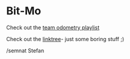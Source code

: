 # Bit-Mo

Check out the [team odometry playlist](https://www.youtube.com/playlist?list=PLrsl5GWzALCa4TtzKjSxRj-XAf668hlGm&jct=__PKzcs7Nl5nbfXgsV79dPwr702jCg)

Check out the [linktree](https://linktr.ee/CrN10)- just some boring stuff ;)

/semnat Stefan 